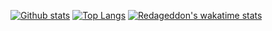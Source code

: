 [![Github stats](https://github-readme-stats.vercel.app/api?username=Redageddon&show_icons=true&bg_color=0D1117&theme=dark&hide_border=true&count_private=true)](https://github.com/anuraghazra/github-readme-stats)
[![Top Langs](https://github-readme-stats.vercel.app/api/top-langs/?username=Redageddon&bg_color=0D1117&hide_border=true&text_color=FF0000&title_color=FF0000)](https://github.com/anuraghazra/github-readme-stats)
[![Redageddon's wakatime stats](https://github-readme-stats.vercel.app/api/wakatime?username=Redageddon&bg_color=0D1117&hide_border=true&text_color=FF0000&title_color=FF0000)](https://github.com/anuraghazra/github-readme-stats)
